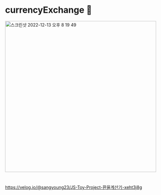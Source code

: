 # currencyExchange 📰


<img width="492" alt="스크린샷 2022-12-13 오후 8 19 49" src="https://user-images.githubusercontent.com/76932869/207304422-d5d9e40a-f682-42df-a1dc-e4c10677c76e.png">


#

https://velog.io/@sangyoung23/JS-Toy-Project-환율계산기-xeht3j8g

